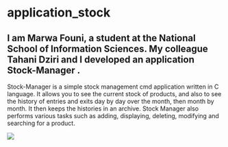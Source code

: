 # application_stock
## I am Marwa Founi, a student at the National School of Information Sciences. My colleague Tahani Dziri and I developed an application Stock-Manager .
Stock-Manager is a simple stock management cmd application written in C language.
It allows you to see the current stock of products, and also to see the history of entries and exits
day by day over the month, then month by month. It then keeps the histories in an archive.
Stock Manager also performs various tasks such as adding, displaying, deleting, modifying and searching for a product.
<p>
<img src="bureau/remplir_stock"/>
</p>
